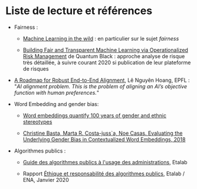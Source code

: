 # Liste de lecture et références

- Fairness :

    - [Machine Learning in the wild](https://www.oreilly.com/radar/machine-learning-in-the-wild/) : en particulier sur le sujet _fairness_

    - [Building Fair and Transparent Machine Learning via Operationalized Risk Management](https://aiforsocialgood.github.io/icml2019/accepted/track2/pdfs/32_aisg_icml2019.pdf) de Quantum Black : approche analyse de risque très détaillée, à suivre courant 2020 si publication de leur plateforme de risques

- [A Roadmap for Robust End-to-End Alignment](https://arxiv.org/pdf/1809.01036.pdf), Lê Nguyên Hoang, EPFL : "_AI alignment problem. This
is the problem of aligning an AI’s objective function with human preferences._"

- Word Embedding and gender bias:

    - [Word embeddings quantify 100 years of gender and ethnic stereotypes](https://www.pnas.org/content/pnas/115/16/E3635.full.pdf)

    - [Christine Basta, Marta R. Costa-juss`a, Noe Casas. Evaluating the Underlying Gender Bias in Contextualized Word Embeddings, 2018](https://arxiv.org/pdf/1904.08783.pdf)

- Algorithmes publics :

    - [Guide des algorithmes publics à l'usage des administrations](https://guides.etalab.gouv.fr/algorithmes/guide/), Etalab

    - Rapport [Éthique et responsabilité des algorithmes publics](https://www.etalab.gouv.fr/wp-content/uploads/2020/01/Rapport-ENA-Ethique-et-responsabilit%C3%A9-des-algorithmes-publics.pdf), Etalab / ENA, Janvier 2020